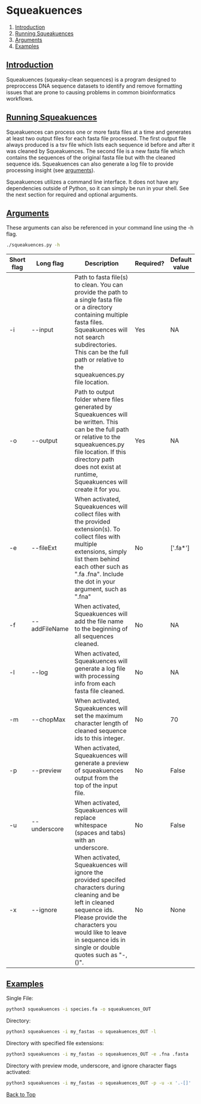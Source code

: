 <a name="top"></a>
# Squeakuences
1. [Introduction](#intro)
2. [Running Squeakuences](#running)
3. [Arguments](#arguments)
4. [Examples](#examples)

## <ins>**Introduction**</ins> <a name="intro"></a>
Squeakuences (squeaky-clean sequences) is a program designed to preproccess DNA sequence datasets to identify and remove formatting issues that are prone to causing problems in common bioinformatics workflows. 

## <ins>**Running Squeakuences**</ins> <a name="running"></a>
Squeakuences can process one or more fasta files at a time and generates at least two output files for each fasta file processed. The first output file always produced is a tsv file which lists each sequence id before and after it was cleaned by Squeakuences. The second file is a new fasta file which contains the sequences of the original fasta file but with the cleaned sequence ids. Squeakuences can also generate a log file to provide processing insight (see [arguments](#arguments)).

Squeakuences utilizes a command line interface. It does not have any dependencies outside of Python, so it can simply be run in your shell. See the next section for required and optional arguments.

## <ins>**Arguments**</ins> <a name="arguments"></a>
These arguments can also be referenced in your command line using the -h flag.
```bash
./squeakuences.py -h
```
| Short flag | Long flag         | Description | Required? | Default value |
|------------|-------------------|-------------|-----------|---------------|
| -i         | --input           | Path to fasta file(s) to clean. You can provide the path to a single fasta file or a directory containing multiple fasta files. Squeakuences will not search subdirectories. This can be the full path or relative to the squeakuences.py file location. | Yes | NA |
| -o         | --output          | Path to output folder where files generated by Squeakuences will be written. This can be the full path or relative to the squeakuences.py file location. If this directory path does not exist at runtime, Squeakuences will create it for you. | Yes | NA |
| -e         | --fileExt          | When activated, Squeakuences will collect files with the provided extension(s). To collect files with multiple extensions, simply list them behind each other such as ".fa .fna". Include the dot in your argument, such as ".fna" | No | ['.fa*'] |
| -f         | --addFileName          | When activated, Squeakuences will add the file name to the beginning of all sequences cleaned. | No | NA |
| -l         | --log          | When activated, Squeakuences will generate a log file with processing info from each fasta file cleaned. | No | NA |
| -m         | --chopMax          | When activated, Squeakuences will set the maximum character length of cleaned sequence ids to this integer. | No | 70 |
| -p         | --preview          | When activated, Squeakuences will generate a preview of squeakuences output from the top of the input file. | No | False |
| -u         | --underscore          | When activated, Squeakuences will replace whitespace (spaces and tabs) with an underscore. | No | False |
| -x         | --ignore          | When activated, Squeakuences will ignore the provided specifed characters during cleaning and be left in cleaned sequence ids. Please provide the characters you would like to leave in sequence ids in single or double quotes such as "-,()". | No | None |

## <ins>**Examples**</ins> <a name="examples"></a>
Single File:
```bash
python3 squeakuences -i species.fa -o squeakuences_OUT 
```

Directory:
```bash
python3 squeakuences -i my_fastas -o squeakuences_OUT -l
```

Directory with specified file extensions:
```bash
python3 squeakuences -i my_fastas -o squeakuences_OUT -e .fna .fasta
```

Directory with preview mode, underscore, and ignore character flags activated:
```bash
python3 squeakuences -i my_fastas -o squeakuences_OUT -p -u -x '.-[]'
```

[Back to Top](#top)
